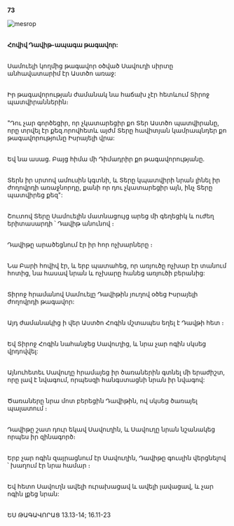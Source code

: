 **73**

![mesrop](https://volamar.ru/audio_video/foto/01/detbible/B158.BMP)

\
**Հովիվ Դավիթ-ապագա թագավոր:**

\
Սամուելի կողմից թագավոր օծված Սավուղի սիրտը անհավատարիմ էր Աստծո առաջ:

\
Իր թագավորության ժամանակ նա հաճախ չէր հետևում Տիրոջ պատվիրաններին։

\
"Դու չար գործեցիր, որ չկատարեցիր քո Տեր Աստծո պատվիրանը, որը տրվել էր քեզ.որովհետև այժմ Տերը հավիտյան կամրապնդեր քո թագավորությունը Իսրայելի վրա:

\
Եվ նա ասաց. Բայց հիմա մի Դիմադրիր քո թագավորությանը.

\
Տերն իր սրտով ամուսին կգտնի, և Տերը կպատվիրի նրան լինել իր ժողովրդի առաջնորդը, քանի որ դու չկատարեցիր այն, ինչ Տերը պատվիրեց քեզ":

\
Շուտով Տերը Սամուելին մատնացույց արեց մի գեղեցիկ և ուժեղ երիտասարդի ՝ Դավիթ անունով ։

\
Դավիթը արածեցնում էր իր հոր ոչխարները ։

\
Նա Բարի հովիվ էր, և երբ պատահեց, որ առյուծը ոչխար էր տանում հոտից, նա հասավ նրան և ոչխարը հանեց առյուծի բերանից:

\
Տիրոջ հրամանով Սամուելը Դավիթին յուղով օծեց Իսրայելի ժողովրդի թագավոր:

\
Այդ ժամանակից ի վեր Աստծո Հոգին մշտապես եղել է Դավթի հետ ։

\
Եվ Տիրոջ Հոգին նահանջեց Սավուղից, և նրա չար ոգին սկսեց վրդովվել:

\
Այնուհետեւ Սավուղը հրամայեց իր ծառաներին գտնել մի երաժիշտ, որը լավ է նվագում, որպեսզի հանգստացնի նրան իր նվագով:

\
Ծառաները նրա մոտ բերեցին Դավիթին, ով սկսեց ծառայել պալատում ։

\
Դավիթը շատ դուր եկավ Սավուղին, և Սավուղը նրան նշանակեց որպես իր զինագործ։

\
Երբ չար ոգին զայրացնում էր Սավուղին, Դավիթը գուսլին վերցնելով ՝ խաղում էր նրա համար ։

\
Եվ հետո Սավուղն ավելի ուրախացավ և ավելի լավացավ, և չար ոգին լքեց նրան:

\
ԵՍ ԹԱԳԱՎՈՐԱՑ 13.13-14; 16.11-23

